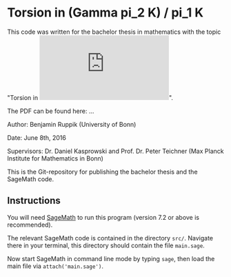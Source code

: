 # Torsion in (Gamma pi_2 K) / pi_1 K

This code was written for the
bachelor thesis in mathematics with the topic
"Torsion in ![equation](http://www.sciweavers.org/tex2img.php?eq=%5CGamma%20%28%5Cpi_2%20K%29%20%2F%20%5Cpi_1%20K&bc=White&fc=Black&im=jpg&fs=12&ff=arev&edit=0)".

The PDF can be found here: ...

Author:
Benjamin Ruppik (University of Bonn)

Date:
June 8th, 2016

Supervisors:
Dr. Daniel Kasprowski and
Prof. Dr. Peter Teichner
(Max Planck Institute for Mathematics in Bonn)

This is the Git-repository for publishing the
bachelor thesis and the SageMath code.

## Instructions

You will need [SageMath](http://www.sagemath.org/index.html) to run this program (version 7.2 or above is recommended).

The relevant SageMath code is contained in the directory `src/`.
Navigate there in your terminal, this directory should contain the file `main.sage`.

Now start SageMath in command line mode by typing `sage`,
then load the main file via `attach('main.sage')`.
